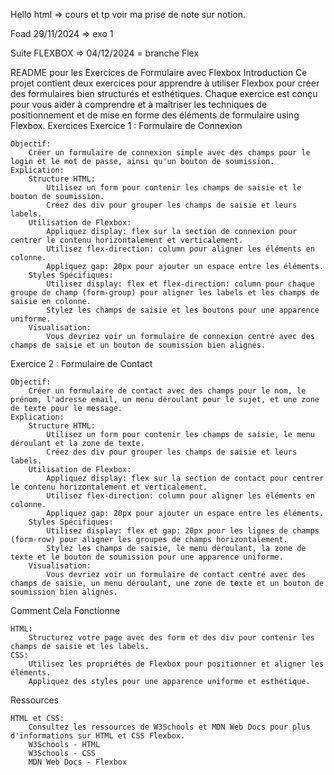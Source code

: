 Hello html => cours et tp voir ma prise de note sur notion.

Foad 29/11/2024 => exo 1

Suite FLEXBOX => 04/12/2024 = branche Flex

README pour les Exercices de Formulaire avec Flexbox
Introduction
Ce projet contient deux exercices pour apprendre à utiliser Flexbox pour créer des formulaires bien structurés et esthétiques. Chaque exercice est conçu pour vous aider à comprendre et à maîtriser les techniques de positionnement et de mise en forme des éléments de formulaire using Flexbox.
Exercices
Exercice 1 : Formulaire de Connexion

    Objectif:
        Créer un formulaire de connexion simple avec des champs pour le login et le mot de passe, ainsi qu'un bouton de soumission.
    Explication:
        Structure HTML:
            Utilisez un form pour contenir les champs de saisie et le bouton de soumission.
            Créez des div pour grouper les champs de saisie et leurs labels.
        Utilisation de Flexbox:
            Appliquez display: flex sur la section de connexion pour centrer le contenu horizontalement et verticalement.
            Utilisez flex-direction: column pour aligner les éléments en colonne.
            Appliquez gap: 20px pour ajouter un espace entre les éléments.
        Styles Spécifiques:
            Utilisez display: flex et flex-direction: column pour chaque groupe de champ (form-group) pour aligner les labels et les champs de saisie en colonne.
            Stylez les champs de saisie et les boutons pour une apparence uniforme.
        Visualisation:
            Vous devriez voir un formulaire de connexion centré avec des champs de saisie et un bouton de soumission bien alignés.

Exercice 2 : Formulaire de Contact

    Objectif:
        Créer un formulaire de contact avec des champs pour le nom, le prénom, l'adresse email, un menu déroulant pour le sujet, et une zone de texte pour le message.
    Explication:
        Structure HTML:
            Utilisez un form pour contenir les champs de saisie, le menu déroulant et la zone de texte.
            Créez des div pour grouper les champs de saisie et leurs labels.
        Utilisation de Flexbox:
            Appliquez display: flex sur la section de contact pour centrer le contenu horizontalement et verticalement.
            Utilisez flex-direction: column pour aligner les éléments en colonne.
            Appliquez gap: 20px pour ajouter un espace entre les éléments.
        Styles Spécifiques:
            Utilisez display: flex et gap: 20px pour les lignes de champs (form-row) pour aligner les groupes de champs horizontalement.
            Stylez les champs de saisie, le menu déroulant, la zone de texte et le bouton de soumission pour une apparence uniforme.
        Visualisation:
            Vous devriez voir un formulaire de contact centré avec des champs de saisie, un menu déroulant, une zone de texte et un bouton de soumission bien alignés.

Comment Cela Fonctionne

    HTML:
        Structurez votre page avec des form et des div pour contenir les champs de saisie et les labels.
    CSS:
        Utilisez les propriétés de Flexbox pour positionner et aligner les éléments.
        Appliquez des styles pour une apparence uniforme et esthétique.

Ressources

    HTML et CSS:
        Consultez les ressources de W3Schools et MDN Web Docs pour plus d'informations sur HTML et CSS Flexbox.
        W3Schools - HTML
        W3Schools - CSS
        MDN Web Docs - Flexbox
